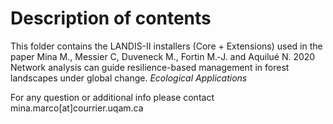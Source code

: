 # Description of contents

This folder contains the LANDIS-II installers (Core + Extensions) used in the paper Mina M., Messier C, Duveneck M., Fortin M.‐J. and Aquilué N. 2020 Network analysis can guide resilience-based management in forest landscapes under global change. _Ecological Applications_ 

For any question or additional info please contact mina.marco[at]courrier.uqam.ca

